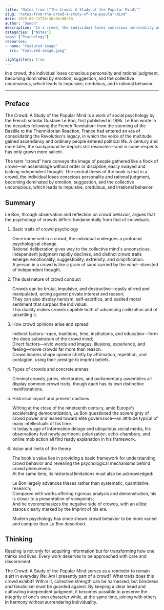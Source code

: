 ```yaml
---
title: "Notes from \"The Crowd: A Study of the Popular Mind\""
slug: "notes-from-the-crowd-a-study-of-the-popular-mind"
date: 2025-09-11T20:30:04+08:00
author: "Damon"
description: "In a crowd, the individual loses conscious personality and rational judgment, becoming dominated by emotion, suggestion, and the collective unconscious, which leads to impulsive, credulous, and irrational behavior."
categories: ["Notes"]
tags: ["Psychology"]
resources:
- name: "featured-image"
  src: "featured-image.jpeg"

lightgallery: true
---
```


In a crowd, the individual loses conscious personality and rational judgment, becoming dominated by emotion, suggestion, and the collective unconscious, which leads to impulsive, credulous, and irrational behavior.

<!--more-->

---

## Preface

The Crowd: A Study of the Popular Mind is a work of social psychology by the French scholar Gustave Le Bon, first published in 1895. Le Bon wrote in the decades following the French Revolution: from the storming of the Bastille to the Thermidorian Reaction, France had entered an era of consolidating the Revolution's legacy, in which the voice of the multitude gained ascendancy and ordinary people entered political life. A century and more later, the background he depicts still resonates—and in some respects has only grown more salient.

The term "crowd" here conveys the image of people gathered like a flock of crows—an assemblage without order or discipline, easily swayed and lacking independent thought. The central thesis of the book is that in a crowd, the individual loses conscious personality and rational judgment, becoming dominated by emotion, suggestion, and the collective unconscious, which leads to impulsive, credulous, and irrational behavior.

## Summary

Le Bon, through observation and reflection on crowd behavior, argues that the psychology of crowds differs fundamentally from that of individuals.

1. Basic traits of crowd psychology  
   
   Once immersed in a crowd, the individual undergoes a profound psychological change.  
   Rational deliberation gives way to the collective mind's unconscious; independent judgment rapidly declines, and distinct crowd traits emerge: emotionality, suggestibility, extremity, and simplification.  
   A person in a crowd is like a grain of sand carried by the wind—divested of independent thought.  

2. The dual nature of crowd conduct  
   
   Crowds can be brutal, impulsive, and destructive—easily stirred and manipulated, acting against private interest and reason;  
   They can also display heroism, self-sacrifice, and exalted moral sentiment that surpass the individual.  
   This duality makes crowds capable both of advancing civilization and of unsettling it.  

3. How crowd opinions arise and spread  
   
   Indirect factors—race, traditions, time, institutions, and education—form the deep substratum of the crowd mind;  
   Direct factors—vivid words and images, illusions, experience, and feeling—move crowds far more than reason.  
   Crowd leaders shape opinion chiefly by affirmation, repetition, and contagion, using their prestige to imprint beliefs.  

4. Types of crowds and concrete arenas  
   
   Criminal crowds, juries, electorates, and parliamentary assemblies all display common crowd traits, though each has its own distinctive manifestations.  

5. Historical import and present cautions  
   
   Writing at the close of the nineteenth century, amid Europe's accelerating democratization, Le Bon questioned the sovereignty of crowd power and leaned toward elite governance—an attitude typical of many intellectuals of his time.  
   In today's age of information deluge and ubiquitous social media, his observations feel newly pertinent: polarization, echo-chambers, and online mob action all find ready explanation in his framework.  

6. Value and limits of the theory  
   
   The book's value lies in providing a basic framework for understanding crowd behavior and revealing the psychological mechanisms behind crowd phenomena.  
   At the same time, its historical limitations must also be acknowledged:  
   
   Le Bon largely advances theses rather than systematic, quantitative research;  
   Compared with works offering rigorous analysis and demonstration, his is closer to a presentation of viewpoints;  
   And he overemphasizes the negative side of crowds, with an elitist stance clearly marked by the imprint of his era.  

   Modern psychology has since shown crowd behavior to be more varied and complex than Le Bon described.  

## Thinking

Reading is not only for acquiring information but for transforming how one thinks and lives. Every work deserves to be approached with care and discernment.

The Crowd: A Study of the Popular Mind serves as a reminder to remain alert in everyday life: Am I presently part of a crowd? What traits does this crowd exhibit? Within it, collective strength can be harnessed, but blindness and fanaticism must be guarded against. By keeping a clear head and cultivating independent judgment, it becomes possible to preserve the integrity of one's own character while, at the same time, joining with others in harmony without surrendering individuality.
